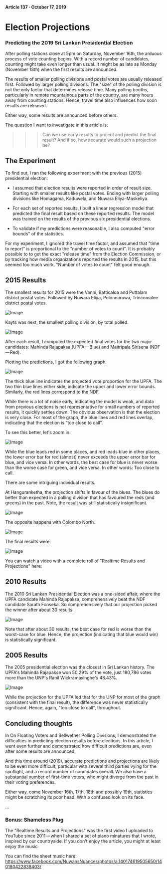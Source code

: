#### Article 137 · October 17, 2019

# Election Projections

### Predicting the 2019 Sri Lankan Presidential Election

After polling stations close at 5pm on Saturday, November 16th, the arduous process of vote counting begins. With a record number of candidates, counting might take even longer than usual. It might be as late as Monday (November 18th) when the first results are announced.

The results of smaller polling divisions and postal votes are usually released first. Followed by larger polling divisions. The "size" of the polling division is not the only factor that determines release time. Many polling booths, particularly in remote mountainous parts of the country, are many hours away from counting stations. Hence, travel time also influences how soon results are released.

Either way, some results are announced before others.

The question I want to investigate in this article is:

>>> Can we use early results to project and predict the final result? And if so, how accurate would such a projection be?

## The Experiment

To find out, I ran the following experiment with the previous (2015) presidential election:

* I assumed that election results were reported in order of result size. Starting with smaller results like postal votes. Ending with larger polling divisions like Homagama, Kaduwela, and Nuwara Eliya-Maskeliya.

* For each set of reported results, I built a linear regression model that predicted the final result based on these reported results. The model was trained on the results of the previous six presidential elections.

* To validate if my predictions were reasonable, I also computed "error bounds" of the statistics.

For my experiment, I ignored the travel time factor, and assumed that "time to report" is proportional to the "number of votes to count". It is probably possible to to get the exact "release time" from the Election Commission, or by tracking how media organizations reported the results in 2015, but this seemed too much work. "Number of votes to count" felt good enough.

## 2015 Results

The smallest results for 2015 were the Vanni, Batticaloa and Puttalam district postal votes. Followed by Nuwara Eliya, Polonnaruwa, Trincomalee district postal votes.

![Image](https://cdn-images-1.medium.com/max/800/1*E4RACDKrLneVXZG8TLyRZg.png)

Kayts was next, the smallest polling division, by total polled.

![Image](https://cdn-images-1.medium.com/max/800/1*p0oRMElutyOgR6ivYx6_1A.png)

After each result, I computed the expected final votes for the two major candidates: Mahinda Rajapaksa (UPFA — Blue) and Maitripala Sirisena (NDF — Red).

Plotting the predictions, I got the following graph.

![Image](https://cdn-images-1.medium.com/max/800/1*u6f__dSHBVAHEc2jA41XHw.png)

The thick blue line indicates the projected vote proportion for the UPFA. The two thin blue lines either side, indicate the upper and lower error bounds. Similarly, the red lines correspond to the NDF.

While there is a lot of noise early, indicating the model is weak, and data from previous elections is not representative for small numbers of reported results, it quickly settles down. The obvious observation is that the election is very close. For most of the graph, the blue lines and red lines overlap, indicating that the election is "too close to call".

To see this better, let's zoom in:

![Image](https://cdn-images-1.medium.com/max/800/1*pPskeaWDNKMnLRqyuhh-aQ.png)

While the blue leads red in some places, and red leads blue in other places, the lower error bar for red (almost) never exceeds the upper error bar for blue, and vice versa. In other words, the best case for blue is never worse than the worse case for green, and vice versa. In other words: Too close to call.

There are some intriguing individual results.

At Hanguranketha, the projection shifts in favour of the blues. The blues do better than expected in a polling division that has favoured the reds (and greens) in the past. Note, the result was still statistically insignificant.

![Image](https://cdn-images-1.medium.com/max/800/1*KRMShrP-oBaddHXk5zeDqw.png)

The opposite happens with Colombo North.

![Image](https://cdn-images-1.medium.com/max/800/1*2X-ONJQxpB6eAE-KppiFXA.png)

The final results were:

![Image](https://cdn-images-1.medium.com/max/800/1*Lzp3-azn3E9MxN4UJyGWAw.png)

You can watch a video with a complete roll of "Realtime Results and Projections" here:

## 2010 Results

The 2010 Sri Lankan Presidential Election was a one-sided affair, where the UPFA candidate Mahinda Rajapaksa, comprehensively beat the NDF candidate Sarath Fonseka. So comprehensively that our projection picked the winner after about 30 results.

![Image](https://cdn-images-1.medium.com/max/800/1*cMTVsbRKLiItmpFZi3ow0Q.png)

Note that after about 30 results, the best case for red is worse than the worst-case for blue. Hence, the projection (indicating that blue would win) is statistically significant.

## 2005 Results

The 2005 presidential election was the closest in Sri Lankan history. The UPFA's Mahinda Rajapakse won 50.29% of the vote, just 180,786 votes more than the UNP's Ranil Wickramasinghe's 48.43%.

![Image](https://cdn-images-1.medium.com/max/800/1*9WN_BA0fBT0IMv4aBnkapw.png)

While the projection for the UPFA led that for the UNP for most of the graph (consistent with the final result), the difference was never statistically significant. Hence, again, "too close to call", throughout.

## Concluding thoughts

In On Floating Voters and Bellwether Polling Divisions, I demonstrated the difficulties in predicting election results before elections. In this article, I went even further and demonstrated how difficult predictions are, even after some results are announced.

And this time around (2019), accurate predictions and projections are likely to be even more difficult, particular with several third parties vying for the spotlight, and a record number of candidates overall. We also have a substantial number of first-time voters, who might diverge from the past in their voting preferences.

Either way, come November 16th, 17th, 18th and possibly 19th, statistics might be scratching its poor head. With a confused look on its face.

...

### Bonus: Shameless Plug

The "Realtime Results and Projections" was the first video I uploaded to YouTube since 2011 — when I shared a set of piano minatures that I wrote, inspired by our countryside. If you don't enjoy the article, you might at least enjoy the music

You can find the sheet music here: https://www.facebook.com/NuwansNuances/photos/a.140174619505650/140180422838403/